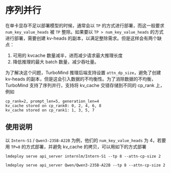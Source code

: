 # 序列并行

在单卡显存不足以部署模型的时候，通常会以 `TP` 的方式进行部署，而这一般要求 `num_key_value_heads` 被 `TP` 整除。如果要以 `TP > num_key_value_heads` 的方式进行部署，需要创建 kv-heads 的副本，以满足整除需求。但是这样会有两个缺点：

1. 可用的 kvcache 数量减半，进而减少请求最大推理长度
2. 降低推理的最大 batch 数量，减少吞吐量。

为了解决这个问题，TurboMind 推理后端支持设置 `attn_dp_size`，避免了创建 kv-heads 的副本，但是这会引入数据的不均衡性。为了消除数据的不均衡，TurboMind 支持了序列并行，支持将 kv_cache 交错存储到不同的 cp_rank 上，例如
```
cp_rank=2, prompt_len=5, generation_len=4
kv_cache stored on cp_rank0: 0, 2, 4, 6, 8
kv_cache stored on cp_rank1: 1, 3, 5, 7
```

## 使用说明

以 `Intern-S1` / `Qwen3-235B-A22B` 为例，他们的 `num_key_value_heads` 为 4，若要用 `TP=8` 的方式部署，并避免 kv_cache 的拷贝，可以用如下的方式部署

```
lmdeploy serve api_server internlm/Intern-S1 --tp 8 --attn-cp-size 2

lmdeploy serve api_server Qwen/Qwen3-235B-A22B --tp 8 --attn-cp-size 2
```

